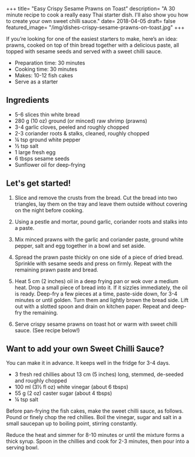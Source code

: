 +++
title= "Easy Crispy Sesame Prawns on Toast"
description= "A 30 minute recipe to cook a really easy Thai starter dish. I'll also show you how to create your own sweet chilli sauce."
date= 2018-04-05
draft= false
featured_image= "/img/dishes-crispy-sesame-prawns-on-toast.jpg"
+++

If you’re looking for one of the easiest starters to make, here’s an idea: prawns, cooked on top of thin bread together with a delicious paste, all topped with sesame seeds and served with a sweet chilli sauce.

* Preparation time: 30 minutes
* Cooking time: 30 minutes
* Makes: 10-12 fish cakes
* Serve as a starter

## Ingredients

- 5-6 slices thin white bread
- 280 g (10 oz) ground (or minced) raw shrimp (prawns)
- 3-4 garlic cloves, peeled and roughly chopped
- 2-3 coriander roots & stalks, cleaned, roughly chopped
- ¼ tsp ground white pepper
- ½ tsp salt
- 1 large fresh egg
- 6 tbsps sesame seeds
- Sunflower oil for deep-frying

## Let's get started!

1. Slice and remove the crusts from the bread. Cut the bread into two triangles, lay them on the tray and leave them outside without covering on the night before cooking.

2. Using a pestle and mortar, pound garlic, coriander roots and stalks into a paste.

3. Mix minced prawns with the garlic and coriander paste, ground white pepper, salt and egg together in a bowl and set aside.

4. Spread the prawn paste thickly on one side of a piece of dried bread. Sprinkle with sesame seeds and press on firmly. Repeat with the remaining prawn paste and bread.

5. Heat 5 cm (2 inches) oil in a deep frying pan or wok over a medium heat. Drop a small piece of bread into it. If it sizzles immediately, the oil is ready. Deep-fry a few pieces at a time, paste-side down, for 3-4 minutes or until golden. Turn them and lightly brown the bread side. Lift out with a slotted spoon and drain on kitchen paper. Repeat and deep-fry the remaining.

6. Serve crispy sesame prawns on toast hot or warm with sweet chilli sauce. (See recipe below!)

## Want to add your own Sweet Chilli Sauce?

You can make it in advance. It keeps well in the fridge for 3-4 days.

- 3 fresh red chillies about 13 cm (5 inches) long, stemmed, de-seeded and roughly chopped
- 100 ml (3½ fl oz) white vinegar (about 6 tbsps)
- 55 g (2 oz) caster sugar (about 4 tbsps)
- ¼ tsp salt

Before pan-frying the fish cakes, make the sweet chilli sauce, as follows. Pound or finely chop the red chillies. Boil the vinegar, sugar and salt in a small saucepan up to boiling point, stirring constantly.

Reduce the heat and simmer for 8-10 minutes or until the mixture forms a thick syrup. Spoon in the chillies and cook for 2-3 minutes, then pour into a serving bowl.
